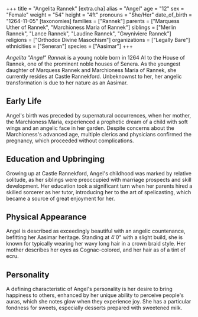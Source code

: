 +++
title = "Angelita Rannek"
[extra.cha]
alias = "Angel"
age = "12"
sex = "Female"
weight = "54"
height = "4ft"
pronouns = "She/Her"
date_of_birth = "1264-11-05"
[taxonomies]
families = ["Rannek"]
parents = ["Marquess Uther of Rannek", "Marchioness Maria of Rannek"]
siblings = ["Merlin Rannek", "Lance Rannek", "Laudine Rannek", "Gwyniviere Rannek"]
religions = ["Orthodox Divine Masochism"]
organizations = ["Legally Bare"]
ethnicities = ["Seneran"]
species = ["Aasimar"]
+++

_Angelita "Angel" Rannek_ is a young noble born in 1264 AI to the House of
Rannek, one of the prominent noble houses of Senera. As the youngest daughter of
Marquess Rannek and Marchioness Maria of Rannek, she currently resides at Castle
Rannekford. Unbeknownst to her, her angelic transformation is due to her nature
as an Aasimar.

## Early Life

Angel's birth was preceded by supernatural occurrences, when her mother, the
Marchioness Maria, experienced a prophetic dream of a child with soft wings and
an angelic face in her garden. Despite concerns about the Marchioness's advanced
age, multiple clerics and physicians confirmed the pregnancy, which proceeded
without complications.

## Education and Upbringing

Growing up at Castle Rannekford, Angel's childhood was marked by relative
solitude, as her siblings were preoccupied with marriage prospects and skill
development. Her education took a significant turn when her parents hired a
skilled sorcerer as her tutor, introducing her to the art of spellcasting, which
became a source of great enjoyment for her.

## Physical Appearance

Angel is described as exceedingly beautiful with an angelic countenance,
befitting her Aasimar heritage. Standing at 4'0" with a slight build, she is
known for typically wearing her wavy long hair in a crown braid style. Her
mother describes her eyes as Cognac-colored, and her hair as of a tint of ecru.

## Personality

A defining characteristic of Angel's personality is her desire to bring
happiness to others, enhanced by her unique ability to perceive people's auras,
which she notes glow when they experience joy. She has a particular fondness for
sweets, especially desserts prepared with sweetened milk.
